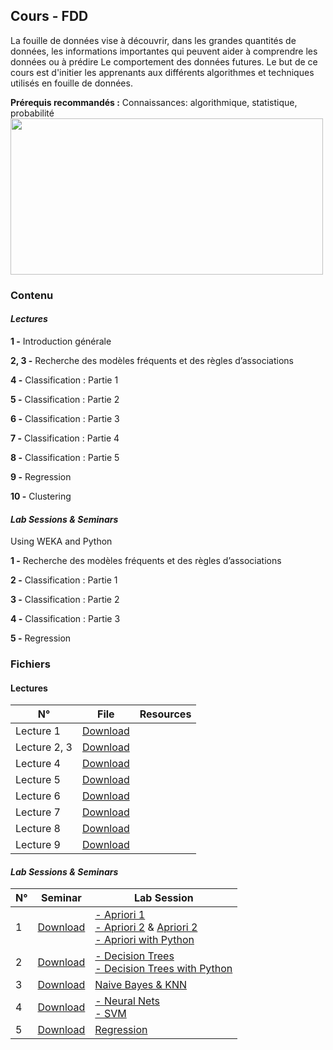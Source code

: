 ## Cours - FDD

La fouille de données vise à découvrir, dans les grandes quantités de données, les informations importantes qui peuvent aider à comprendre les données ou à prédire Le comportement des données futures. Le but de ce cours est d'initier les apprenants aux différents algorithmes  et techniques utilisés en fouille de données.

**Prérequis recommandés :** Connaissances: algorithmique, statistique, probabilité
<img src="https://ericbrown.com/wp-content/uploads/2019/01/beware-data-mining.jpg" width=500px; height="250" />


### Contenu

#### *Lectures*

**1 -** Introduction générale

**2, 3 -** Recherche des modèles fréquents et des règles d’associations

**4 -** Classification : Partie 1 

**5 -** Classification : Partie 2

**6 -** Classification : Partie 3

**7 -** Classification : Partie 4

**8 -** Classification : Partie 5
    
**9 -** Regression

**10 -** Clustering
    


#### *Lab Sessions & Seminars*

Using WEKA and Python

**1 -** Recherche des modèles fréquents et des règles d’associations

**2 -** Classification : Partie 1 

**3 -** Classification : Partie 2

**4 -** Classification : Partie 3
    
**5 -** Regression



### Fichiers

#### Lectures

<table class="tg">
<thead>
  <tr>
    <th class="tg-uzvj">N°</th>
    <th class="tg-uzvj">File</th>
    <th class="tg-uzvj">Resources</th>
  </tr>
</thead>
<tbody>
  <tr>
    <td class="tg-9wq8">Lecture 1</td>
    <td class="tg-9wq8"><a href="https://github.com/GitTeaching/My-Courses/blob/main/S2/Data-Mining/Data%20Mining%20-%20Cours%201.pdf">Download</a></td>
    <td class="tg-9wq8"></td>
  </tr>
  <tr>
    <td class="tg-9wq8">Lecture 2, 3</td>
    <td class="tg-9wq8"><a href="https://github.com/GitTeaching/My-Courses/blob/main/S2/Data-Mining/Data%20Mining%20-%20Cours%202%20et%203.pdf">Download</a></td>
    <td class="tg-9wq8"></td>
  </tr>
  <tr>
    <td class="tg-9wq8">Lecture 4</td>
    <td class="tg-9wq8"><a href="https://github.com/GitTeaching/My-Courses/blob/main/S2/Data-Mining/Data%20Mining%20-%20Cours%204.pdf">Download</a></td>
    <td class="tg-9wq8"></td>
  </tr>
  <tr>
    <td class="tg-9wq8">Lecture 5</td>
    <td class="tg-9wq8"><a href="https://github.com/GitTeaching/My-Courses/blob/main/S2/Data-Mining/Data%20Mining%20-%20Cours%205.pdf">Download</a></td>
    <td class="tg-9wq8"></td>
  </tr>
  <tr>
    <td class="tg-9wq8">Lecture 6</td>
    <td class="tg-9wq8"><a href="https://github.com/GitTeaching/My-Courses/blob/main/S2/Data-Mining/Data%20Mining%20-%20Cours%206.pdf">Download</a></td>
    <td class="tg-9wq8"></td>
  </tr>
  <tr>
    <td class="tg-9wq8">Lecture 7</td>
    <td class="tg-9wq8"><a href="https://github.com/GitTeaching/My-Courses/blob/main/S2/Data-Mining/Data%20Mining%20-%20Cours%207.pdf">Download</a></td>
    <td class="tg-9wq8"></td>
  </tr>
  <tr>
    <td class="tg-9wq8">Lecture 8</td>
    <td class="tg-9wq8"><a href="https://github.com/GitTeaching/My-Courses/blob/main/S2/Data-Mining/Data%20Mining%20-%20Cours%208.pdf">Download</a></td>
    <td class="tg-9wq8"></td>
  </tr>
  <tr>
    <td class="tg-9wq8">Lecture 9</td>
    <td class="tg-9wq8"><a href="https://github.com/GitTeaching/My-Courses/blob/main/S2/Data-Mining/Data%20Mining%20-%20Cours%209.pdf">Download</a></td>
    <td class="tg-9wq8"></td>
  </tr>
</tbody>
</table>

#### *Lab Sessions & Seminars* 

<table class="tg">
<thead>
  <tr>
    <th class="tg-uzvj">N°</th>
    <th class="tg-uzvj">Seminar</th>
    <th class="tg-uzvj">Lab Session</th>
  </tr>
</thead>
<tbody>
  <tr>
    <td class="tg-9wq8">1</td>
    <td class="tg-9wq8"><a href="https://github.com/GitTeaching/My-Courses/blob/main/S2/Data-Mining/Data%20Mining%20-%20TD%201.pdf">Download</a></td>
    <td class="tg-9wq8">
	<a href="https://github.com/GitTeaching/My-Courses/blob/main/S2/Data-Mining/Data%20Mining%20-%20TP%201.pdf">- Apriori 1</a><br>
	<a href="https://github.com/GitTeaching/My-Courses/blob/main/S2/Data-Mining/Data%20Mining%20-%20TP%202.pdf">- Apriori 2</a> & 
	<a href="https://github.com/GitTeaching/My-Courses/blob/main/S2/Data-Mining/Data%20Mining%20-%20TP%202%20-%20AprioriTest.pdf"> Apriori 2</a><br>
	<a href="https://github.com/GitTeaching/My-Courses/blob/main/S2/Data-Mining/Data%20Mining%20-%20TP%201%20-%20Python.ipynb">- Apriori with Python</a>
    </td>
  </tr>  
  <tr>
    <td class="tg-9wq8">2</td>
    <td class="tg-9wq8"><a href="https://github.com/GitTeaching/My-Courses/blob/main/S2/Data-Mining/Data%20Mining%20-%20TD%202.pdf">Download</a></td>
    <td class="tg-9wq8">
	<a href="https://github.com/GitTeaching/My-Courses/blob/main/S2/Data-Mining/Data%20Mining%20-%20TP%203.pdf">- Decision Trees</a><br>
	<a href="https://github.com/GitTeaching/My-Courses/blob/main/S2/Data-Mining/Data%20Mining%20-%20TP%202%20-%20Python.ipynb">- Decision Trees with Python</a>
    </td>
  </tr>    <tr>
    <td class="tg-9wq8">3</td>
    <td class="tg-9wq8"><a href="https://github.com/GitTeaching/My-Courses/blob/main/S2/Data-Mining/Data%20Mining%20-%20TD%203.pdf">Download</a></td>
    <td class="tg-9wq8">
	<a href="https://github.com/GitTeaching/My-Courses/blob/main/S2/Data-Mining/Data%20Mining%20-%20TP%204.pdf">Naive Bayes & KNN</a><br>
    </td>
  </tr>    <tr>
    <td class="tg-9wq8">4</td>
    <td class="tg-9wq8"><a href="https://github.com/GitTeaching/My-Courses/blob/main/S2/Data-Mining/Data%20Mining%20-%20TD%204.pdf">Download</a></td>
    <td class="tg-9wq8">
	<a href="https://github.com/GitTeaching/neural-nets-mlp-with-python">- Neural Nets</a><br>
	<a href="https://github.com/GitTeaching/svm-with-python-from-scratch">- SVM</a>
    </td>
  </tr>    <tr>
    <td class="tg-9wq8">5</td>
    <td class="tg-9wq8"><a href="https://github.com/GitTeaching/My-Courses/blob/main/S2/Data-Mining/Data%20Mining%20-%20TD%205.pdf">Download</a></td>
    <td class="tg-9wq8">
	<a href="https://github.com/GitTeaching/linear-regression-python-from-scratch">Regression</a><br>
    </td>
  </tr>  
</tbody>
</table>

